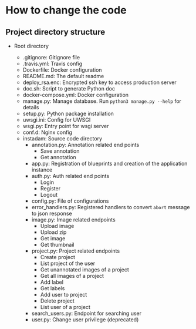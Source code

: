 # How to change the code

## Project directory structure

  * Root directory
    
    * .gitignore: Gitignore file
    * .travis.yml: Travis config
    * Dockerfile: Docker configuration
    * README.md: The default readme
    * deploy_rsa.enc: Encrypted ssh key to access production server
    * doc.sh: Script to generate Python doc
    * docker-compose.yml: Docker configuration
    * manage.py: Manage database. Run `python3 manage.py --help` for details
    * setup.py: Python package installation
    * uwsgi.ini: Config for UWSGI
    * wsgi.py: Entry point for wsgi server
    * conf.d: Nginx config
    * instadam: Source code directory
      * annotation.py: Annotation related end points
        * Save annotation
        * Get annotation
      * app.py: Registration of blueprints and creation of the application instance
      * auth.py: Auth related end points
        * Login
        * Register
        * Logout
      * config.py: File of configurations
      * error_handlers.py: Registered handlers to convert `abort` message to json response
      * image.py: Image related endpoints
        * Upload image
        * Upload zip
        * Get image
        * Get thumbnail
      * project.py: Project related endpoints
        * Create project
        * List project of the user
        * Get unannotated images of a project
        * Get all images of a project
        * Add label
        * Get labels
        * Add user to project
        * Delete project
        * List user of a project
      * search_users.py: Endpoint for searching user
      * user.py: Change user privilege (deprecated)
